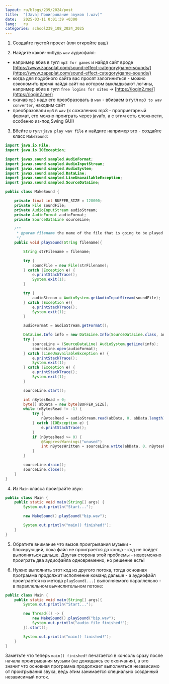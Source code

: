 ```yaml
---
layout: ru/blogs/239/2024/post
title:  "[Java] Проигрывание звуков (.wav)"
date:   2025-03-11 0:01:39 +0300
lang:   ru
categories: school239_108_2024_2025
---
```


1) Создайте пустой проект (или откройте ваш)

2) Найдите какой-нибудь ```wav``` аудиофайл:
 
 - например вбив в гугл ```mp3 for games``` и найдя сайт вроде [https://www.zapsplat.com/sound-effect-category/game-sounds/](https://www.zapsplat.com/sound-effect-category/game-sounds/)
 - когда для подобного сайта вас просят залогиниться - можно сэкономить время найдя сайт на котором выкладывают логины, например вбив в гугл ```free logins for sites``` -> [https://login2.me/](https://login2.me/)
 - скачав ```mp3``` надо его преобразовать в ```wav``` - вбиваем в гугл ```mp3 to wav converter```, находим сайт
 - преобразовали ```mp3``` в ```wav``` (к сожалению mp3 - проприетарный формат, его можно проиграть через javafx, а с этим есть сложности, особенно из-под Swing GUI)

3) Вбейте в гугл ```java play wav file``` и найдите например [это](https://stackoverflow.com/questions/2416935/how-to-play-wav-files-with-java) - создайте класс ```MakeSound```:

```java
import java.io.File;
import java.io.IOException;

import javax.sound.sampled.AudioFormat;
import javax.sound.sampled.AudioInputStream;
import javax.sound.sampled.AudioSystem;
import javax.sound.sampled.DataLine;
import javax.sound.sampled.LineUnavailableException;
import javax.sound.sampled.SourceDataLine;

public class MakeSound {

    private final int BUFFER_SIZE = 128000;
    private File soundFile;
    private AudioInputStream audioStream;
    private AudioFormat audioFormat;
    private SourceDataLine sourceLine;

    /**
     * @param filename the name of the file that is going to be played
     */
    public void playSound(String filename){

        String strFilename = filename;

        try {
            soundFile = new File(strFilename);
        } catch (Exception e) {
            e.printStackTrace();
            System.exit(1);
        }

        try {
            audioStream = AudioSystem.getAudioInputStream(soundFile);
        } catch (Exception e){
            e.printStackTrace();
            System.exit(1);
        }

        audioFormat = audioStream.getFormat();

        DataLine.Info info = new DataLine.Info(SourceDataLine.class, audioFormat);
        try {
            sourceLine = (SourceDataLine) AudioSystem.getLine(info);
            sourceLine.open(audioFormat);
        } catch (LineUnavailableException e) {
            e.printStackTrace();
            System.exit(1);
        } catch (Exception e) {
            e.printStackTrace();
            System.exit(1);
        }

        sourceLine.start();

        int nBytesRead = 0;
        byte[] abData = new byte[BUFFER_SIZE];
        while (nBytesRead != -1) {
            try {
                nBytesRead = audioStream.read(abData, 0, abData.length);
            } catch (IOException e) {
                e.printStackTrace();
            }
            if (nBytesRead >= 0) {
                @SuppressWarnings("unused")
                int nBytesWritten = sourceLine.write(abData, 0, nBytesRead);
            }
        }

        sourceLine.drain();
        sourceLine.close();
    }
}
```

4) Из ```Main``` класса проиграйте звук:

```java
public class Main {
    public static void main(String[] args) {
        System.out.println("Start...");

        new MakeSound().playSound("bip.wav");

        System.out.println("main() finished!");
    }
}
```

5) Обратите внимание что вызов проигрывания музыки - блокирующий, пока файл не проиграется до конца - код не пойдет выполняться дальше.
Другая сторона этой проблемы - невозможно проиграть два аудиофайла одновременно, но решение есть!

6) Нужно выполнить этот код из другого потока, тогда основная программа продолжит исполнение команд дальше - а аудиофайл проиграется из метода ```playSound(...)``` выполняемого параллельно - в параллельном вычислительном потоке:

```java
public class Main {
    public static void main(String[] args){
        System.out.println("Start...");

        new Thread(() -> {
            new MakeSound().playSound("bip.wav");
            System.out.println("audio file finished!");
        }).start();

        System.out.println("main() finished!");
    }
}
```

Заметьте что теперь ```main() finished!``` печатается в консоль сразу после начала проигрывания музыки (не дожидаясь ее окончания), а это значит что основная программа продолжает выполняться независимо от проигрывания звука, ведь этим занимается специально созданный независимый поток.
